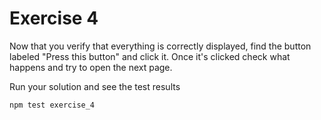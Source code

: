 # Exercise 4
Now that you verify that everything is correctly displayed, find the button labeled
"Press this button" and click it. Once it's clicked check what happens and try to open
the next page.

Run your solution and see the test results
```bash
npm test exercise_4
```
